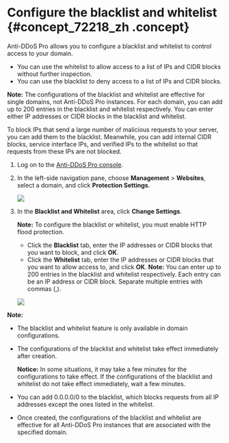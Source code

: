 # Configure the blacklist and whitelist {#concept_72218_zh .concept}

Anti-DDoS Pro allows you to configure a blacklist and whitelist to control access to your domain.

-   You can use the whitelist to allow access to a list of IPs and CIDR blocks without further inspection.
-   You can use the blacklist to deny access to a list of IPs and CIDR blocks.

**Note:** The configurations of the blacklist and whitelist are effective for single domains, not Anti-DDoS Pro instances. For each domain, you can add up to 200 entries in the blacklist and whitelist respectively. You can enter either IP addresses or CIDR blocks in the blacklist and whitelist.

To block IPs that send a large number of malicious requests to your server, you can add them to the blacklist. Meanwhile, you can add internal CIDR blocks, service interface IPs, and verified IPs to the whitelist so that requests from these IPs are not blocked.

1.  Log on to the [Anti-DDoS Pro console](https://yundun.console.aliyun.com/?p=ddoscoo&__consolePageCode=ddoscoo#/).
2.  In the left-side navigation pane, choose **Management** \> **Websites**, select a domain, and click **Protection Settings**.

    ![](http://static-aliyun-doc.oss-cn-hangzhou.aliyuncs.com/assets/img/79693/155411461036924_en-US.png)

3.  In the **Blacklist and Whitelist** area, click **Change Settings**.

    **Note:** To configure the blacklist or whitelist, you must enable HTTP flood protection.

    -   Click the **Blacklist** tab, enter the IP addresses or CIDR blocks that you want to block, and click **OK**.
    -   Click the **Whitelist** tab, enter the IP addresses or CIDR blocks that you want to allow access to, and click **OK**.
    **Note:** You can enter up to 200 entries in the blacklist and whitelist respectively. Each entry can be an IP address or CIDR block. Separate multiple entries with commas \(,\).

    ![](http://static-aliyun-doc.oss-cn-hangzhou.aliyuncs.com/assets/img/79693/155411461036925_en-US.png)


**Note:** 

-   The blacklist and whitelist feature is only available in domain configurations.
-   The configurations of the blacklist and whitelist take effect immediately after creation.

    **Notice:** In some situations, it may take a few minutes for the configurations to take effect. If the configurations of the blacklist and whitelist do not take effect immediately, wait a few minutes.

-   You can add 0.0.0.0/0 to the blacklist, which blocks requests from all IP addresses except the ones listed in the whitelist.
-   Once created, the configurations of the blacklist and whitelist are effective for all Anti-DDoS Pro instances that are associated with the specified domain.

